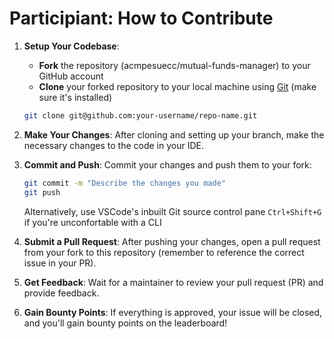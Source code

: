 # Participiant: How to Contribute

1. **Setup Your Codebase**:
   - **Fork** the repository (acmpesuecc/mutual-funds-manager) to your GitHub account
   - **Clone** your forked repository to your local machine using [Git](https://docs.github.com/en/get-started/getting-started-with-git/set-up-git) (make sure it's installed)

   ```bash
   git clone git@github.com:your-username/repo-name.git
   ```

2. **Make Your Changes**:
   After cloning and setting up your branch, make the necessary changes to the code in your IDE.

3. **Commit and Push**:
   Commit your changes and push them to your fork:

   ```bash
   git commit -m "Describe the changes you made"
   git push
   ```

   Alternatively, use VSCode's inbuilt Git source control pane `Ctrl+Shift+G` if you're unconfortable with a CLI

4. **Submit a Pull Request**:
   After pushing your changes, open a pull request from your fork to this repository (remember to reference the correct issue in your PR).

7. **Get Feedback**:
   Wait for a maintainer to review your pull request (PR) and provide feedback.

8. **Gain Bounty Points**:
   If everything is approved, your issue will be closed, and you'll gain bounty points on the leaderboard!
